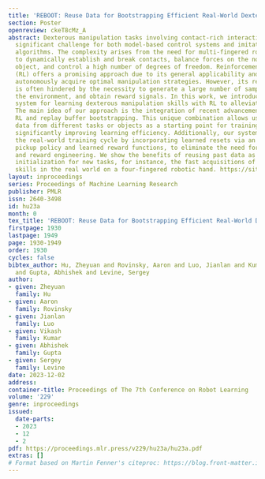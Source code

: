 ```yaml
---
title: 'REBOOT: Reuse Data for Bootstrapping Efficient Real-World Dexterous Manipulation'
section: Poster
openreview: ckeT8cMz_A
abstract: Dexterous manipulation tasks involving contact-rich interactions pose a
  significant challenge for both model-based control systems and imitation learning
  algorithms. The complexity arises from the need for multi-fingered robotic hands
  to dynamically establish and break contacts, balance forces on the non-prehensile
  object, and control a high number of degrees of freedom. Reinforcement learning
  (RL) offers a promising approach due to its general applicability and capacity to
  autonomously acquire optimal manipulation strategies. However, its real-world application
  is often hindered by the necessity to generate a large number of samples, reset
  the environment, and obtain reward signals. In this work, we introduce an efficient
  system for learning dexterous manipulation skills with RL to alleviate these challenges.
  The main idea of our approach is the integration of recent advancements in sample-efficient
  RL and replay buffer bootstrapping. This unique combination allows us to utilize
  data from different tasks or objects as a starting point for training new tasks,
  significantly improving learning efficiency. Additionally, our system completes
  the real-world training cycle by incorporating learned resets via an imitation-based
  pickup policy and learned reward functions, to eliminate the need for manual reset
  and reward engineering. We show the benefits of reusing past data as replay buffer
  initialization for new tasks, for instance, the fast acquisitions of intricate manipulation
  skills in the real world on a four-fingered robotic hand. https://sites.google.com/view/reboot-dexterous
layout: inproceedings
series: Proceedings of Machine Learning Research
publisher: PMLR
issn: 2640-3498
id: hu23a
month: 0
tex_title: 'REBOOT: Reuse Data for Bootstrapping Efficient Real-World Dexterous Manipulation'
firstpage: 1930
lastpage: 1949
page: 1930-1949
order: 1930
cycles: false
bibtex_author: Hu, Zheyuan and Rovinsky, Aaron and Luo, Jianlan and Kumar, Vikash
  and Gupta, Abhishek and Levine, Sergey
author:
- given: Zheyuan
  family: Hu
- given: Aaron
  family: Rovinsky
- given: Jianlan
  family: Luo
- given: Vikash
  family: Kumar
- given: Abhishek
  family: Gupta
- given: Sergey
  family: Levine
date: 2023-12-02
address:
container-title: Proceedings of The 7th Conference on Robot Learning
volume: '229'
genre: inproceedings
issued:
  date-parts:
  - 2023
  - 12
  - 2
pdf: https://proceedings.mlr.press/v229/hu23a/hu23a.pdf
extras: []
# Format based on Martin Fenner's citeproc: https://blog.front-matter.io/posts/citeproc-yaml-for-bibliographies/
---
```

